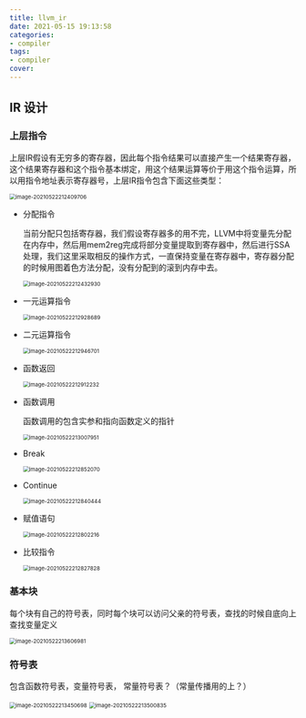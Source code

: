 ```yaml
---
title: llvm_ir
date: 2021-05-15 19:13:58
categories:
- compiler
tags:
- compiler
cover:
---
```


## IR 设计

### 上层指令

上层IR假设有无穷多的寄存器，因此每个指令结果可以直接产生一个结果寄存器，这个结果寄存器和这个指令基本绑定，用这个结果运算等价于用这个指令运算，所以用指令地址表示寄存器号，上层IR指令包含下面这些类型：

<img src="llvm-ir/image-20210522212409706.png" alt="image-20210522212409706" style="zoom:67%;" />

* 分配指令

  当前分配只包括寄存器，我们假设寄存器多的用不完，LLVM中将变量先分配在内存中，然后用mem2reg完成将部分变量提取到寄存器中，然后进行SSA处理，我们这里采取相反的操作方式，一直保持变量在寄存器中，寄存器分配的时候用图着色方法分配，没有分配到的滚到内存中去。

  <img src="llvm-ir/image-20210522212432930.png" alt="image-20210522212432930" style="zoom:67%;" />

* 一元运算指令

  <img src="llvm-ir/image-20210522212928689.png" alt="image-20210522212928689" style="zoom:67%;" />

* 二元运算指令

  <img src="llvm-ir/image-20210522212946701.png" alt="image-20210522212946701" style="zoom:67%;" />

* 函数返回

  

  <img src="llvm-ir/image-20210522212912232.png" alt="image-20210522212912232" style="zoom:67%;" />

* 函数调用

  函数调用的包含实参和指向函数定义的指针

  <img src="llvm-ir/image-20210522213007951.png" alt="image-20210522213007951" style="zoom:67%;" />

* Break

  <img src="llvm-ir/image-20210522212852070.png" alt="image-20210522212852070" style="zoom:67%;" />

* Continue

  <img src="llvm-ir/image-20210522212840444.png" alt="image-20210522212840444" style="zoom:67%;" />

* 赋值语句

  <img src="llvm-ir/image-20210522212802216.png" alt="image-20210522212802216" style="zoom:67%;" />

* 比较指令

  <img src="llvm-ir/image-20210522212827828.png" alt="image-20210522212827828" style="zoom:67%;" />

### 基本块

每个块有自己的符号表，同时每个块可以访问父亲的符号表，查找的时候自底向上查找变量定义

<img src="llvm-ir/image-20210522213606981.png" alt="image-20210522213606981" style="zoom:67%;" />

### 符号表

包含函数符号表，变量符号表， 常量符号表？（常量传播用的上？）

<img src="llvm-ir/image-20210522213450698.png" alt="image-20210522213450698" style="zoom:67%;" />

<img src="llvm-ir/image-20210522213500835.png" alt="image-20210522213500835" style="zoom:67%;" />

